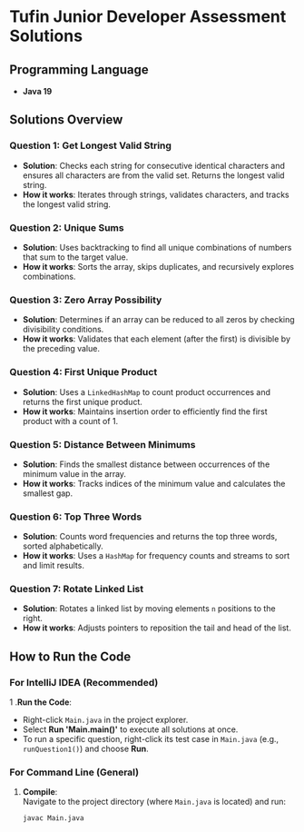 # Tufin Junior Developer Assessment Solutions

## Programming Language
- **Java 19**

## Solutions Overview

### Question 1: Get Longest Valid String
- **Solution**: Checks each string for consecutive identical characters and ensures all characters are from the valid set. Returns the longest valid string.
- **How it works**: Iterates through strings, validates characters, and tracks the longest valid string.

### Question 2: Unique Sums
- **Solution**: Uses backtracking to find all unique combinations of numbers that sum to the target value.
- **How it works**: Sorts the array, skips duplicates, and recursively explores combinations.

### Question 3: Zero Array Possibility
- **Solution**: Determines if an array can be reduced to all zeros by checking divisibility conditions.
- **How it works**: Validates that each element (after the first) is divisible by the preceding value.

### Question 4: First Unique Product
- **Solution**: Uses a `LinkedHashMap` to count product occurrences and returns the first unique product.
- **How it works**: Maintains insertion order to efficiently find the first product with a count of 1.

### Question 5: Distance Between Minimums
- **Solution**: Finds the smallest distance between occurrences of the minimum value in the array.
- **How it works**: Tracks indices of the minimum value and calculates the smallest gap.

### Question 6: Top Three Words
- **Solution**: Counts word frequencies and returns the top three words, sorted alphabetically.
- **How it works**: Uses a `HashMap` for frequency counts and streams to sort and limit results.

### Question 7: Rotate Linked List
- **Solution**: Rotates a linked list by moving elements `n` positions to the right.
- **How it works**: Adjusts pointers to reposition the tail and head of the list.

## How to Run the Code

### For IntelliJ IDEA (Recommended)
1 .**Run the Code**:
   - Right-click `Main.java` in the project explorer.
   - Select **Run 'Main.main()'** to execute all solutions at once.
   - To run a specific question, right-click its test case in `Main.java` (e.g., `runQuestion1()`) and choose **Run**.

### For Command Line (General)
1. **Compile**:  
   Navigate to the project directory (where `Main.java` is located) and run:
   ```bash
   javac Main.java